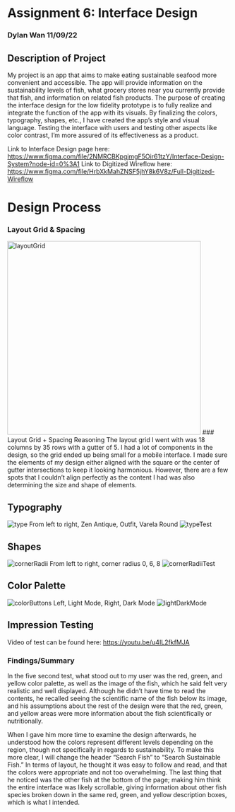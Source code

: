 # Assignment 6: Interface Design 
### Dylan Wan 11/09/22

## Description of Project 
My project is an app that aims to make eating sustainable seafood more convenient and accessible. The app will provide information on the sustainability levels of fish, what grocery stores near you currently provide that fish, and information on related fish products. The purpose of creating the interface design for the low fidelity prototype is to fully realize and integrate the function of the app with its visuals. By finalizing the colors, typography, shapes, etc., I have created the app’s style and visual language. Testing the interface with users and testing other aspects like color contrast, I’m more assured of its effectiveness as a product.

Link to Interface Design page here: https://www.figma.com/file/2NMRCBKpgjmgF5Oir61tzY/Interface-Design-System?node-id=0%3A1
Link to Digitized Wireflow here: https://www.figma.com/file/HrbXkMahZNSF5jhY8k6V8z/Full-Digitized-Wireflow

# Design Process
### Layout Grid & Spacing
<img width="438" alt="layoutGrid" src="https://user-images.githubusercontent.com/114602097/200787731-38a397e3-a9c3-4896-b64b-481bfa6124c8.png">
### Layout Grid + Spacing Reasoning
The layout grid I went with was 18 columns by 35 rows with a gutter of 5. I had a lot of components in the design, so the grid ended up being small for a mobile interface. I made sure the elements of my design either aligned with the square or the center of gutter intersections to keep it looking harmonious. However, there are a few spots that I couldn’t align perfectly as the content I had was also determining the size and shape of elements.


## Typography
![type](https://user-images.githubusercontent.com/114602097/200788032-1fb0d72d-0bc2-47a2-9013-4ba60f79ef32.png)
From left to right, Zen Antique, Outfit, Varela Round
![typeTest](https://user-images.githubusercontent.com/114602097/200788075-629a7be8-0bee-4ecd-a8ba-fe82cfc64cda.png)

## Shapes
![cornerRadii](https://user-images.githubusercontent.com/114602097/200788224-a7ce9e9b-76a0-44e2-8d26-c5edd0514a60.png)
From left to right, corner radius 0, 6, 8
![cornerRadiiTest](https://user-images.githubusercontent.com/114602097/200788258-d485cae1-9868-42d2-8b52-cb4cbe5882cd.png)

## Color Palette
![colorButtons](https://user-images.githubusercontent.com/114602097/200788337-cc037452-384d-40a9-bac7-3ae6eed5d10f.png)
Left, Light Mode, Right, Dark Mode
![lightDarkMode](https://user-images.githubusercontent.com/114602097/200788368-bf3bf942-c43b-4c22-b0ae-ac5dd4c1e412.png)

## Impression Testing
Video of test can be found here: https://youtu.be/u4IL2fkfMJA
### Findings/Summary

In the five second test, what stood out to my user was the red, green, and yellow color palette, as well as the image of the fish, which he said felt very realistic and well displayed. Although he didn’t have time to read the contents, he recalled seeing the scientific name of the fish below its image, and his assumptions about the rest of the design were that the red, green, and yellow areas were more information about the fish scientifically or nutritionally. 

When I gave him more time to examine the design afterwards, he understood how the colors represent different levels depending on the region, though not specifically in regards to sustainability. To make this more clear, I will change the header “Search Fish” to “Search Sustainable Fish.” In terms of layout, he thought it was easy to follow and read, and that the colors were appropriate and not too overwhelming. The last thing that he noticed was the other fish at the bottom of the page; making him think the entire interface was likely scrollable, giving information about other fish species broken down in the same red, green, and yellow description boxes, which is what I intended. 

